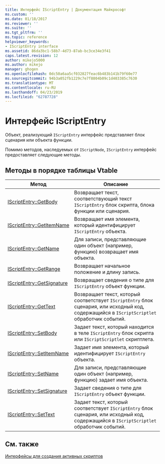 ```yaml
---
title: Интерфейс IScriptEntry | Документация Майкрософт
ms.custom: ''
ms.date: 01/18/2017
ms.reviewer: ''
ms.suite: ''
ms.tgt_pltfrm: ''
ms.topic: reference
helpviewer_keywords:
- IScriptEntry interface
ms.assetid: 86da3bc1-58b7-4d73-87ab-bc3ce34e3f41
caps.latest.revision: 12
author: mikejo5000
ms.author: mikejo
manager: ghogen
ms.openlocfilehash: 0dc50a6aa5cf032827feac6b483b141b79f60e77
ms.sourcegitcommit: 94b3a052fb1229c7e7f8804b09c1d403385c7630
ms.translationtype: MT
ms.contentlocale: ru-RU
ms.lasthandoff: 04/23/2019
ms.locfileid: "62787728"
---
```

# <a name="iscriptentry-interface"></a>Интерфейс IScriptEntry
Объект, реализующий `IScriptEntry` интерфейс представляет блок сценария или объекта функции.  
  
 Помимо методов, наследуемых от `IScriptNode`, `IScriptEntry` интерфейс предоставляет следующие методы.  
  
## <a name="methods-in-vtable-order"></a>Методы в порядке таблицы Vtable  
  
|Метод|Описание|  
|------------|-----------------|  
|[IScriptEntry::GetBody](../../winscript/reference/iscriptentry-getbody.md)|Возвращает текст, соответствующий текст `IScriptEntry` блок скрипта, блока функции или сценария.|  
|[IScriptEntry::GetItemName](../../winscript/reference/iscriptentry-getitemname.md)|Возвращает имя элемента, который идентифицирует `IScriptEntry` объекта.|  
|[IScriptEntry::GetName](../../winscript/reference/iscriptentry-getname.md)|Для записи, представляющие один объект (например, функцию) возвращает имя объекта.|  
|[IScriptEntry::GetRange](../../winscript/reference/iscriptentry-getrange.md)|Возвращает начальное положение и длину запись.|  
|[IScriptEntry::GetSignature](../../winscript/reference/iscriptentry-getsignature.md)|Возвращает сведения о типе для `IScriptEntry` объект функции.|  
|[IScriptEntry::GetText](../../winscript/reference/iscriptentry-gettext.md)|Возвращает текст, который соответствует `IScriptEntry` блок сценария, или исходный код, содержащийся в `IScriptScriptlet` обработчик событий.|  
|[IScriptEntry::SetBody](../../winscript/reference/iscriptentry-setbody.md)|Задает текст, который находится в теле `IScriptEntry` блок скрипта или `IScriptScriptlet` скриптлета.|  
|[IScriptEntry::SetItemName](../../winscript/reference/iscriptentry-setitemname.md)|Задает имя элемента, который идентифицирует `IScriptEntry` объекта.|  
|[IScriptEntry::SetName](../../winscript/reference/iscriptentry-setname.md)|Для записи, представляющие один объект (например, функцию) задает имя объекта.|  
|[IScriptEntry::SetSignature](../../winscript/reference/iscriptentry-setsignature.md)|Задает сведения о типе для `IScriptEntry` объект функции.|  
|[IScriptEntry::SetText](../../winscript/reference/iscriptentry-settext.md)|Задает текст, который соответствует `IScriptEntry` блок сценария, или исходный код, содержащийся в `IScriptScriptlet` обработчик событий.|  
  
## <a name="see-also"></a>См. также  
 [Интерфейсы для создания активных скриптов](../../winscript/reference/active-script-authoring-interfaces.md)